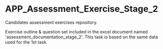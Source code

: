 # APP_Assessment_Exercise_Stage_2
Candidates assessment exercises repository.

Exercise outline & question set included in the excel document named 'assessment_documentation_stage_2'.
This task is based on the same data used for the 1st task.
